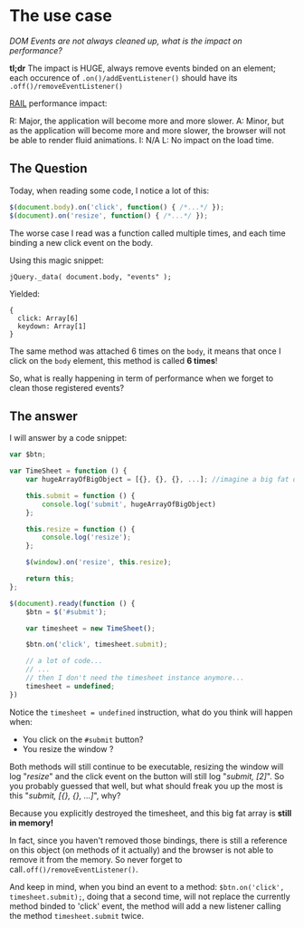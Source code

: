 # The use case

_DOM Events are not always cleaned up, what is the impact on performance?_

**tl;dr** The impact is HUGE, always remove events binded on an element; each occurence of ```.on()/addEventListener()``` should have its ```.off()/removeEventListener()```

[RAIL](https://developers.google.com/web/tools/profile-performance/evaluate-performance/rail) performance impact:

R: Major, the application will become more and more slower.
A: Minor, but as the application will become more and more slower, the browser will not be able to render fluid animations.
I: N/A
L: No impact on the load time.

## The Question

Today, when reading some code, I notice a lot of this:

``` javascript
$(document.body).on('click', function() { /*...*/ });
$(document).on('resize', function() { /*...*/ });
```
The worse case I read was a function called multiple times, and each time binding a new click event on the body.

Using this magic snippet:

```jQuery._data( document.body, "events" );```

Yielded:
```
{
  click: Array[6]
  keydown: Array[1]
}
```
The same method was attached 6 times on the ``body``, it means that once I click on the ``body`` element, this method is called **6 times**!

So, what is really happening in term of performance when we forget to clean those registered events?

## The answer

I will answer by a code snippet:

``` javascript
var $btn;

var TimeSheet = function () {
    var hugeArrayOfBigObject = [{}, {}, {}, ...]; //imagine a big fat data array...

    this.submit = function () {
        console.log('submit', hugeArrayOfBigObject)
    };

    this.resize = function () {
        console.log('resize');
    };

    $(window).on('resize', this.resize);

    return this;
};

$(document).ready(function () {
    $btn = $('#submit');

    var timesheet = new TimeSheet();

    $btn.on('click', timesheet.submit);

    // a lot of code...
    // ...
    // then I don't need the timesheet instance anymore...
    timesheet = undefined;
})
```

Notice the ```timesheet = undefined``` instruction, what do you think will happen when:

- You click on the ``#submit`` button?
- You resize the window ?

Both methods will still continue to be executable, resizing the window will log "_resize_" and the click event on the button will still log "_submit, [2]_".
So you probably guessed that well, but what should freak you up the most is this "_submit, [{}, {}, ...]_", why?

Because you explicitly destroyed the timesheet, and this big fat array is **still in memory!**

In fact, since you haven't removed those bindings, there is still a reference on this object (on methods of it actually) and the browser is not able to remove it from the memory.
So never forget to call```.off()/removeEventListener()```.

And keep in mind, when you bind an event to a method: ```$btn.on('click', timesheet.submit);```, doing that a second time, will not replace the currently method binded to 'click' event, the method will add a new listener calling the method ``timesheet.submit`` twice.
